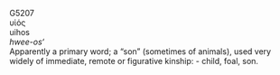 G5207  
υἱός  
uihos  
*hwee-os‘*  
Apparently a primary word; a “son” (sometimes of animals), used very
widely of immediate, remote or figurative kinship: - child, foal, son.  
